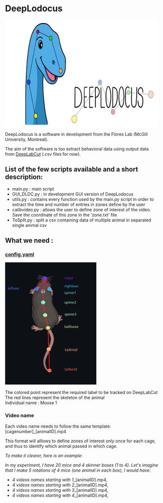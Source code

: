 # DeepLodocus 

<img width="700" height="350" src="https://github.com/madmaxpython/DeepLodocus/blob/Master/Logo/dldc-WHITE-repository-open-graph-template.png">
 
DeepLodocus is a software in development from the Flores Lab (McGill University, Montreal).

The aim of the software is too extract behavioral data using output data from [DeepLabCut](http://www.mousemotorlab.org/deeplabcut) (.csv files for now). 

## List of the few scripts available and a short description:
- main.py : main script 
- GUI_DLDC.py : in development GUI version of DeepLodocus
- utils.py : contains every function used by the main.py script in order to extract the time and number of entries in zones define by the user
- calibvideo.py : allows the user to define zone of interest of the video. Save the coordinate of this zone in the 'zone.txt' file
- ToSplit.py : split a csv containing data of multiple animal in separated single animal csv


## What we need : 
### <u>config.yaml</u>

<img width="300" height="400" src="https://github.com/madmaxpython/DeepLodocus/blob/Master/Logo/LabelRequirements.png">

The colored point represent the required label to be tracked on DeepLabCut<br/>
The red lines represent the skeleton of the animal<br/>
Individual name : Mouse 1<br/>

### Video name
Each video name needs to follow the same template: [cagenumber]_[animalID].mp4

This format will alllows to define zones of interest only once for each cage, and thus to identify which animal passed in which cage.

_To make it clearer, here is an example:_

_In my experiment, I have 20 mice and 4 skinner boxes (1 to 4). Let's imagine that I make 5 rotations of 4 mice (one animal in each box), I would have:_
- _4 videos names starting with 1__[animalID].mp4,
- _4 videos names starting with 2__[animalID].mp4,
- _4 videos names starting with 3__[animalID].mp4,
- _4 videos names starting with 4__[animalID].mp4,



